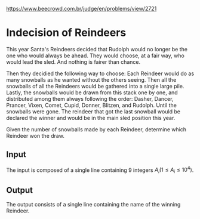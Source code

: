 https://www.beecrowd.com.br/judge/en/problems/view/2721

# Indecision of Reindeers

This year Santa's Reindeers decided that Rudolph would no longer be the one who
would always be ahead. They would choose, at a fair way, who would lead the
sled. And nothing is fairer than chance.

Then they decidied the following way to choose: Each Reindeer would do as many
snowballs as he wanted without the others seeing. Then all the snowballs of all
the Reindeers would be gathered into a single large pile. Lastly, the snowballs
would be drawn from this stack one by one, and distributed among them always
following the order: Dasher, Dancer, Prancer, Vixen, Comet, Cupid, Donner,
Blitzen, and Rudolph. Until the snowballs were gone. The reindeer that got the
last snowball would be declared the winner and would be in the main sled
position this year.

Given the number of snowballs made by each Reindeer, determine which Reindeer
won the draw.

## Input

The input is composed of a single line containing 9 integers $A_i (1 \leq A_i
\leq 10^4)$.

## Output

The output consists of a single line containing the name of the winning
Reindeer.

